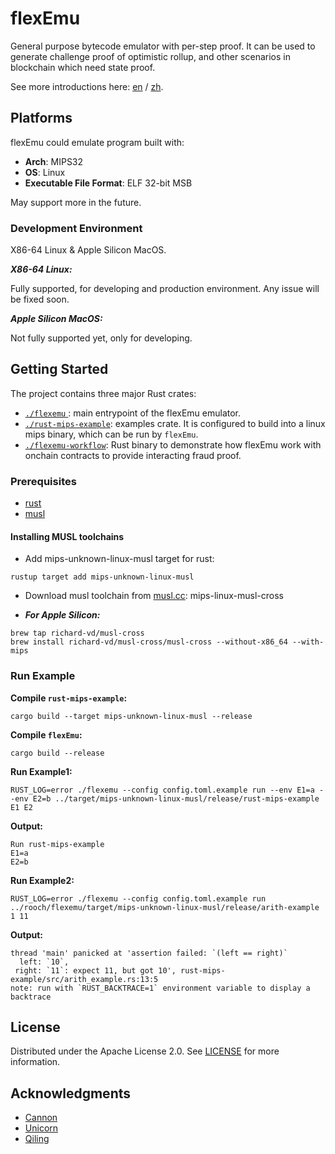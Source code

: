 # flexEmu

General purpose bytecode emulator with per-step proof.
It can be used to generate challenge proof of optimistic rollup,
and other scenarios in blockchain which need state proof.

See more introductions here: [en](docs/overview.md) / [zh](docs/ch/overview.md).

## Platforms

flexEmu could emulate program built with:

- **Arch**: MIPS32
- **OS**: Linux
- **Executable File Format**: ELF 32-bit MSB

May support more in the future.

### Development Environment

X86-64 Linux & Apple Silicon MacOS.

***X86-64 Linux:***

Fully supported, for developing and production environment. Any issue will be fixed soon.

***Apple Silicon MacOS:***

Not fully supported yet, only for developing.

## Getting Started

The project contains three major Rust crates:

- [`./flexemu` ](flexemu): main entrypoint of the flexEmu emulator.
- [`./rust-mips-example`](rust-mips-example): examples crate. It is configured to build into a linux mips binary, which
  can be run by `flexEmu`.
- [`./flexemu-workflow`](flexemu-workflow): Rust binary to demonstrate how flexEmu work with onchain contracts to provide
  interacting fraud proof.

### Prerequisites

- [rust](https://rustup.rs/)
- [musl](https://musl.cc)

#### Installing MUSL toolchains

- Add mips-unknown-linux-musl target for rust:

```shell
rustup target add mips-unknown-linux-musl
```

- Download musl toolchain from [musl.cc](https://musl.cc): mips-linux-musl-cross

- ***For Apple Silicon:***

```shell
brew tap richard-vd/musl-cross
brew install richard-vd/musl-cross/musl-cross --without-x86_64 --with-mips
```

### Run Example

**Compile `rust-mips-example`:**

```shell
cargo build --target mips-unknown-linux-musl --release 
```

**Compile `flexEmu`:**

```shell
cargo build --release
```

**Run Example1:**

```shell
RUST_LOG=error ./flexemu --config config.toml.example run --env E1=a --env E2=b ../target/mips-unknown-linux-musl/release/rust-mips-example E1 E2
```

**Output:**

```
Run rust-mips-example
E1=a
E2=b
```

**Run Example2:**

```shell
RUST_LOG=error ./flexemu --config config.toml.example run ../rooch/flexemu/target/mips-unknown-linux-musl/release/arith-example 1 11
```

**Output:**

```
thread 'main' panicked at 'assertion failed: `(left == right)`
  left: `10`,
 right: `11`: expect 11, but got 10', rust-mips-example/src/arith_example.rs:13:5
note: run with `RUST_BACKTRACE=1` environment variable to display a backtrace
```

## License

Distributed under the Apache License 2.0. See [LICENSE](LICENSE) for more information.

## Acknowledgments

- [Cannon](https://github.com/ethereum-optimism/cannon)
- [Unicorn](https://github.com/unicorn-engine/unicorn)
- [Qiling](https://github.com/qilingframework/qiling)
